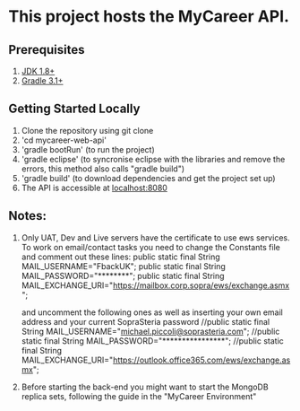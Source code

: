 # This project hosts the MyCareer API.

## Prerequisites 
1. [JDK 1.8+](http://www.oracle.com/technetwork/java/javase/downloads/index.html)
2. [Gradle 3.1+](https://gradle.org/gradle-download/)

## Getting Started Locally

1. Clone the repository using git clone 
2. 'cd mycareer-web-api'
3. 'gradle bootRun' (to run the project)
4. 'gradle eclipse' (to syncronise eclipse with the libraries and remove the errors, this method also calls "gradle build")
5. 'gradle build' (to download dependencies and get the project set up)
6. The API is accessible at [localhost:8080](http://localhost:8080/)

## Notes:
1. Only UAT, Dev and Live servers have the certificate to use ews services. 
   To work on email/contact tasks you need to change the Constants file and comment out these lines:
  		public static final String MAIL_USERNAME="FbackUK";
		public static final String MAIL_PASSWORD="********";
		public static final String MAIL_EXCHANGE_URI="https://mailbox.corp.sopra/ews/exchange.asmx";
		
	and uncomment the following ones as well as inserting your own email address and your current SopraSteria password
		//public static final String MAIL_USERNAME="michael.piccoli@soprasteria.com";
		//public static final String MAIL_PASSWORD="****************";
		//public static final String MAIL_EXCHANGE_URI="https://outlook.office365.com/ews/exchange.asmx";
		
2. Before starting the back-end you might want to start the MongoDB replica sets, following the guide in the "MyCareer Environment"